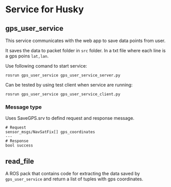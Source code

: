 # Service for Husky

## gps_user_service

This service communicates with the web app to save data points from user.

It saves the data to packet folder in `src` folder. In a txt file where each line is a gps poins `lat,lan`.

Use following comand to start service:
```
rosrun gps_user_service gps_user_service_server.py
```

Can be tested by using test client when service are running:
```
rosrun gps_user_service gps_user_service_client.py
```

### Message type 

Uses SaveGPS.srv to defind request and response message.

```
# Request
sensor_msgs/NavSatFix[] gps_coordinates
---
# Response
bool success
```

## read_file
A ROS pack that contains code for extracting the data saved by `gps_user_service` and return a list of tuples with gps coordinates.

